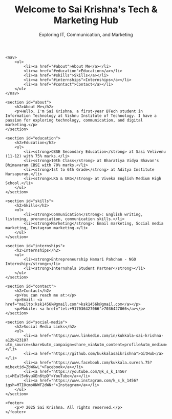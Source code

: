 <!DOCTYPE html>
<html lang="en">
<head>
    <meta charset="UTF-8">
    <meta name="viewport" content="width=device-width, initial-scale=1.0">
    <meta http-equiv="X-UA-Compatible" content="ie=edge">
    <title>Sai Krishna's Tech & Marketing Hub</title>
    <link rel="stylesheet" href="styles.css">
</head>
<body>
    <header>
        <h1>Welcome to Sai Krishna's Tech & Marketing Hub</h1>
        <p>Exploring IT, Communication, and Marketing</p>
    </header>

    <nav>
        <ul>
            <li><a href="#about">About Me</a></li>
            <li><a href="#education">Education</a></li>
            <li><a href="#skills">Skills</a></li>
            <li><a href="#internships">Internships</a></li>
            <li><a href="#contact">Contact</a></li>
        </ul>
    </nav>

    <section id="about">
        <h2>About Me</h2>
        <p>Hello, I'm Sai Krishna, a first-year BTech student in Information Technology at Vishnu Institute of Technology. I have a passion for exploring technology, communication, and digital marketing.</p>
    </section>

    <section id="education">
        <h2>Education</h2>
        <ul>
            <li><strong>CBSE Secondary Education</strong> at Sasi Velivenu (11-12) with 75% marks.</li>
            <li><strong>10th Class</strong> at Bharatiya Vidya Bhavan's Bhimavaram CBSE with 70% marks.</li>
            <li><strong>1st to 6th Grade</strong> at Aditya Institute Narsapuram.</li>
            <li><strong>LKG & UKG</strong> at Viveka English Medium High School.</li>
        </ul>
    </section>

    <section id="skills">
        <h2>Skills</h2>
        <ul>
            <li><strong>Communication</strong>: English writing, listening, pronunciation, communication skills.</li>
            <li><strong>Marketing</strong>: Email marketing, Social media marketing, Instagram marketing.</li>
        </ul>
    </section>

    <section id="internships">
        <h2>Internships</h2>
        <ul>
            <li><strong>Entrepreneurship Hamari Pahchan - NGO Internship</strong></li>
            <li><strong>Internshala Student Partner</strong></li>
        </ul>
    </section>

    <section id="contact">
        <h2>Contact</h2>
        <p>You can reach me at:</p>
        <p>Email: <a href="mailto:ksk1456k@gmail.com">ksk1456k@gmail.com</a></p>
        <p>Mobile: <a href="tel:+917036427066">7036427066</a></p>
    </section>

    <section id="social-media">
        <h2>Social Media Links</h2>
        <ul>
            <li><a href="https://www.linkedin.com/in/kukkala-sai-krishna-a12b42310?utm_source=share&utm_campaign=share_via&utm_content=profile&utm_medium=android_app">LinkedIn</a></li>
            <li><a href="https://github.com/kukkalasaikrishna">GitHub</a></li>
            <li><a href="https://www.facebook.com/kukkala.suresh.75?mibextid=ZbWKwL">Facebook</a></li>
            <li><a href="https://youtube.com/@k_s_k_1456?si=MEal5vNvuXEn6tpD">YouTube</a></li>
            <li><a href="https://www.instagram.com/k_s_k_1456?igsh=MTI0cmo0NWF2dWNr">Instagram</a></li>
        </ul>
    </section>

    <footer>
        <p>© 2025 Sai Krishna. All rights reserved.</p>
    </footer>
</body>
</html>
